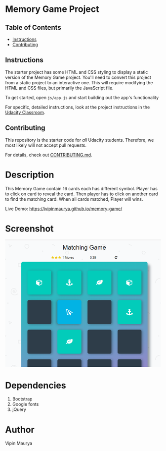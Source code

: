 # Memory Game Project

## Table of Contents

* [Instructions](#instructions)
* [Contributing](#contributing)

## Instructions

The starter project has some HTML and CSS styling to display a static version of the Memory Game project. You'll need to convert this project from a static project to an interactive one. This will require modifying the HTML and CSS files, but primarily the JavaScript file.

To get started, open `js/app.js` and start building out the app's functionality

For specific, detailed instructions, look at the project instructions in the [Udacity Classroom](https://classroom.udacity.com/me).

## Contributing

This repository is the starter code for _all_ Udacity students. Therefore, we most likely will not accept pull requests.

For details, check out [CONTRIBUTING.md](CONTRIBUTING.md).

# Description

This Memory Game contain 16 cards each has different symbol. Player has to click on card to reveal the card. Then player has to click on another card to find the matching card. When all cards matched, Player will wins.

Live Demo: https://ivipinmaurya.github.io/memory-game/

# Screenshot
<img src="https://github.com/ivipinmaurya/memory-game/blob/master/img/Screenshot.png">

# Dependencies

1. Bootstrap
2. Google fonts
3. jQuery

# Author

Vipin Maurya
